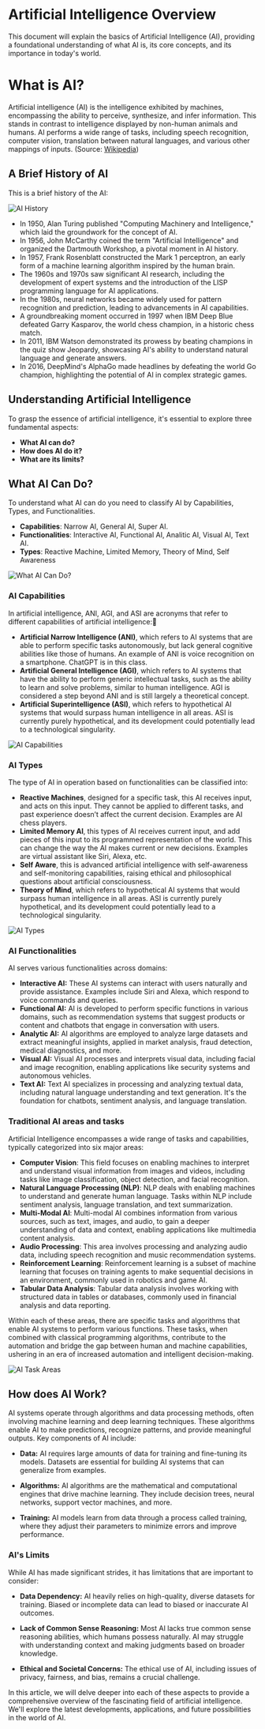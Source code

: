 # Artificial Intelligence Overview

This document will explain the basics of Artificial Intelligence (AI), providing a foundational understanding of what AI is, its core concepts, and its importance in today's world.

# What is AI?

Artificial intelligence (AI) is the intelligence exhibited by machines, encompassing the ability to perceive, synthesize, and infer information. This stands in contrast to intelligence displayed by non-human animals and humans. AI performs a wide range of tasks, including speech recognition, computer vision, translation between natural languages, and various other mappings of inputs. (Source: [Wikipedia](https://en.wikipedia.org/wiki/Artificial_intelligence))

## A Brief History of AI

This is a brief history of the AI:

![AI History](img/AI-History.png)

- In 1950, Alan Turing published "Computing Machinery and Intelligence," which laid the groundwork for the concept of AI.
- In 1956, John McCarthy coined the term "Artificial Intelligence" and organized the Dartmouth Workshop, a pivotal moment in AI history.
- In 1957, Frank Rosenblatt constructed the Mark 1 perceptron, an early form of a machine learning algorithm inspired by the human brain.
- The 1960s and 1970s saw significant AI research, including the development of expert systems and the introduction of the LISP programming language for AI applications.
- In the 1980s, neural networks became widely used for pattern recognition and prediction, leading to advancements in AI capabilities.
- A groundbreaking moment occurred in 1997 when IBM Deep Blue defeated Garry Kasparov, the world chess champion, in a historic chess match.
- In 2011, IBM Watson demonstrated its prowess by beating champions in the quiz show Jeopardy, showcasing AI's ability to understand natural language and generate answers.
- In 2016, DeepMind's AlphaGo made headlines by defeating the world Go champion, highlighting the potential of AI in complex strategic games.

## Understanding Artificial Intelligence

To grasp the essence of artificial intelligence, it's essential to explore three fundamental aspects:

* **What AI can do?**
* **How does AI do it?**
* **What are its limits?**

## What AI Can Do?

To understand what AI can do you need to classify AI by Capabilities, Types, and Functionalities.

* **Capabilities**: Narrow AI, General AI, Super AI.
* **Functionalities**: Interactive AI, Functional AI, Analitic AI, Visual AI, Text AI.
* **Types**: Reactive Machine, Limited Memory, Theory of Mind, Self Awareness

![What AI Can Do?](img/What-AI-Can-Do.png)

### AI Capabilities

In artificial intelligence, ANI, AGI, and ASI are acronyms that refer to different capabilities of artificial intelligence:

* **Artificial Narrow Intelligence (ANI)**, which refers to AI systems that are able to perform specific tasks autonomously, but lack general cognitive abilities like those of humans. An example of ANI is voice recognition on a smartphone. ChatGPT is in this class.
* **Artificial General Intelligence (AGI)**, which refers to AI systems that have the ability to perform generic intellectual tasks, such as the ability to learn and solve problems, similar to human intelligence. AGI is considered a step beyond ANI and is still largely a theoretical concept.
* **Artificial Superintelligence (ASI)**, which refers to hypothetical AI systems that would surpass human intelligence in all areas. ASI is currently purely hypothetical, and its development could potentially lead to a technological singularity.

![AI Capabilities](img/AI-Capabilities.png)

### AI Types

The type of AI in operation based on functionalities can be classified into:

* **Reactive Machines**, designed for a specific task, this AI receives input, and acts on this input. They cannot be applied to different tasks, and past experience doesn’t affect the current decision. Examples are AI chess players.
* **Limited Memory AI**, this types of AI receives current input, and add pieces of this input to its programmed representation of the world. This can change the way the AI makes current or new decisions. Examples are virtual assistant like Siri, Alexa, etc.
* **Self Aware**, this is advanced artificial intelligence with self-awareness and self-monitoring capabilities, raising ethical and philosophical questions about artificial consciousness.
* **Theory of Mind**, which refers to hypothetical AI systems that would surpass human intelligence in all areas. ASI is currently purely hypothetical, and its development could potentially lead to a technological singularity.

![AI Types](img/AI-Types.png)

### AI Functionalities

AI serves various functionalities across domains:

* **Interactive AI:** These AI systems can interact with users naturally and provide assistance. Examples include Siri and Alexa, which respond to voice commands and queries.
* **Functional AI:** AI is developed to perform specific functions in various domains, such as recommendation systems that suggest products or content and chatbots that engage in conversation with users.
* **Analytic AI:** AI algorithms are employed to analyze large datasets and extract meaningful insights, applied in market analysis, fraud detection, medical diagnostics, and more.
* **Visual AI:** Visual AI processes and interprets visual data, including facial and image recognition, enabling applications like security systems and autonomous vehicles.
* **Text AI:** Text AI specializes in processing and analyzing textual data, including natural language understanding and text generation. It's the foundation for chatbots, sentiment analysis, and language translation.

### Traditional AI areas and tasks

Artificial Intelligence encompasses a wide range of tasks and capabilities, typically categorized into six major areas:

* **Computer Vision**: This field focuses on enabling machines to interpret and understand visual information from images and videos, including tasks like image classification, object detection, and facial recognition.
* **Natural Language Processing (NLP)**: NLP deals with enabling machines to understand and generate human language. Tasks within NLP include sentiment analysis, language translation, and text summarization.
* **Multi-Modal AI**: Multi-modal AI combines information from various sources, such as text, images, and audio, to gain a deeper understanding of data and context, enabling applications like multimedia content analysis.
* **Audio Processing**: This area involves processing and analyzing audio data, including speech recognition and music recommendation systems.
* **Reinforcement Learning**: Reinforcement learning is a subset of machine learning that focuses on training agents to make sequential decisions in an environment, commonly used in robotics and game AI.
* **Tabular Data Analysis**: Tabular data analysis involves working with structured data in tables or databases, commonly used in financial analysis and data reporting.

Within each of these areas, there are specific tasks and algorithms that enable AI systems to perform various functions. These tasks, when combined with classical programming algorithms, contribute to the automation and bridge the gap between human and machine capabilities, ushering in an era of increased automation and intelligent decision-making.

![AI Task Areas](img/AI-Task-Areas.png)

## How does AI Work?

AI systems operate through algorithms and data processing methods, often involving machine learning and deep learning techniques. These algorithms enable AI to make predictions, recognize patterns, and provide meaningful outputs. Key components of AI include:

- **Data:** AI requires large amounts of data for training and fine-tuning its models. Datasets are essential for building AI systems that can generalize from examples.

- **Algorithms:** AI algorithms are the mathematical and computational engines that drive machine learning. They include decision trees, neural networks, support vector machines, and more.

- **Training:** AI models learn from data through a process called training, where they adjust their parameters to minimize errors and improve performance.

### AI's Limits

While AI has made significant strides, it has limitations that are important to consider:

- **Data Dependency:** AI heavily relies on high-quality, diverse datasets for training. Biased or incomplete data can lead to biased or inaccurate AI outcomes.

- **Lack of Common Sense Reasoning:** Most AI lacks true common sense reasoning abilities, which humans possess naturally. AI may struggle with understanding context and making judgments based on broader knowledge.

- **Ethical and Societal Concerns:** The ethical use of AI, including issues of privacy, fairness, and bias, remains a crucial challenge.

In this article, we will delve deeper into each of these aspects to provide a comprehensive overview of the fascinating field of artificial intelligence. We'll explore the latest developments, applications, and future possibilities in the world of AI.

